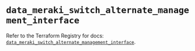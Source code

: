 # `data_meraki_switch_alternate_management_interface`

Refer to the Terraform Registry for docs: [`data_meraki_switch_alternate_management_interface`](https://registry.terraform.io/providers/ciscodevnet/meraki/1.7.1/docs/data-sources/switch_alternate_management_interface).
